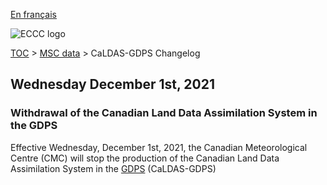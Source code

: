 [En français](changelog_caldas-gdps_fr.md)

![ECCC logo](../../img_eccc-logo.png)

[TOC](../../readme_en.md) > [MSC data](../readme_en.md) > CaLDAS-GDPS Changelog

## Wednesday December 1st, 2021

###  Withdrawal of the Canadian Land Data Assimilation System in the GDPS

Effective Wednesday, December 1st, 2021, the Canadian Meteorological Centre (CMC) will stop the production of the Canadian Land Data Assimilation System in the [GDPS](../nwp_gdps/readme_gdps_en.md) (CaLDAS-GDPS)

